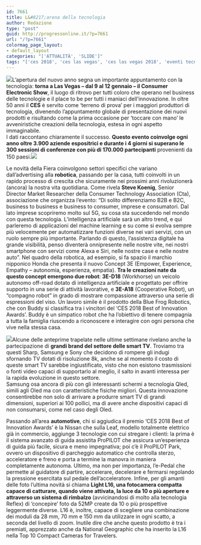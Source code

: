 ```yaml
---
id: 7661
title: L&#8217;arena della tecnologia
author: Redazione
type: "post"
guid: http://progressonline.it/?p=7661
url: "/?p=7661"
colormag_page_layout:
- default_layout
categories: "['ATTUALITÀ', 'SLIDE']"
tags: "['ces 2018', 'ces las vegas', 'ces las vegas 2018', 'eventi tecnologia 2018', 'novità ces', 'tecnologia']"
---
```


![](https://progressonline.it/wp-content/uploads/2017/12/ces-300x216.png)L’apertura del nuovo anno segna un importante appuntamento con la tecnologia: **torna a Las Vegas – dal 9 al 12 gennaio – il Consumer Electronic Show**, il luogo di ritrovo per tutti coloro che operano nel business delle tecnologie e il place to be per tutti i maniaci dell’innovazione. In oltre 50 anni il **CES** è servito come ‘terreno di prova’ per i maggiori produttori di tecnologia, divenendo l’appuntamento globale di presentazione dei nuovi prodotti e risultando come la prima occasione per ‘toccare con mano’ le avveniristiche creazioni della tecnologia, estesa in ogni aspetto immaginabile.  
I dati raccontano chiaramente il successo. **Questo evento coinvolge ogni anno oltre 3.900 aziende espositrici e durante i 4 giorni si superano le 300 sessioni di conferenze con più di 170.000 partecipanti** provenienti da 150 paesi.![](https://progressonline.it/wp-content/uploads/2017/12/Cattura-5-300x204.png)

Le novità della Fiera coinvolgono settori specifici che variano dall’advertising alla **robotica**, passando per la casa, tutti coinvolti in un rapido processo di crescita che sicuramente nei prossimi anni rivoluzionerà (ancora) la nostra vita quotidiana. Come rivela **Steve Koenig**, Senior Director Market Researcher della Consumer Technology Association (Cta), associazione che organizza l’evento: “Di solito differenziamo B2B e B2C, business to business e business to consumer, imprese e consumatori. Dal lato imprese scopriremo molto sul 5G, su cosa sta succedendo nel mondo con questa tecnologia. L’intelligenza artificiale sarà un altro trend, e qui parleremo di applicazioni del machine learning e su come si evolva sempre più velocemente per automatizzare funzioni diverse nei vari servizi, con un ruolo sempre più importante. Parlando di questo, l’assistenza digitale ha grande visibilità, penso diventerà onnipresente nelle nostre vite, nei nostri smartphone con servizi come Alexa e Siri, nelle nostre case e nelle nostre auto”. Nel quadro della robotica, ad esempio, si fa spazio il marchio nipponico Honda che presenta il nuovo Concept 3E (Empower, Experience, Empathy – autonomia, esperienza, empatia). **Tra le creazioni nate da questo concept emergono due robot**: **3E-D18** (Workhorse) un veicolo autonomo off-road dotato di intelligenza artificiale e progettato per offrire supporto in una serie di attività lavorative, e **3E-A18** (Cooperative Robot), un “compagno robot” in grado di mostrare compassione attraverso una serie di espressioni del viso. Un lavoro simile è il prodotto della Blue Frog Robotics, che con Buddy si classifica tra i vincitori del ‘CES 2018 Best of Innovation Awards’. Buddy è un simpatico robot che ha l’obiettivo di tenere compagnia a tutta la famiglia riuscendo a riconoscere e interagire con ogni persona che vive nella stessa casa.  
  
![](https://progressonline.it/wp-content/uploads/2017/12/Cattura2-3-300x217.png)Alcune delle anteprime trapelate nelle ultime settimane rivelano anche la partecipazione di **grandi brand del settore delle smart TV**. Troviamo tra questi Sharp, Samsung e Sony che decidono di rompere gli indugi sfornando TV dotati di risoluzione 8k, anche se al momento il costo di queste smart TV sarebbe ingiustificato, visto che non esistono trasmissioni o fonti video capaci di supportarlo al meglio, il salto in avanti interessa per la rapida evoluzione in questo settore.  
Samsung osa ancora di più con gli interessanti schermi a tecnologia Qled, simili agli Oled ma con caratteristiche fisiche migliori. Questa innovazione consentirebbe non solo di arrivare a produrre smart TV di grandi dimensioni, superiori ai 100 pollici, ma di avere anche dispositivi capaci di non consumarsi, come nel caso degli Oled.

Passando all’area **automotive**, chi si aggiudica il premio ‘CES 2018 Best of Innovation Awards’ è la Nissan che sulla Leaf, modello totalmente elettrico già in commercio, aggiunge 3 tecnologie con cui stregare i clienti: la prima è il sistema avanzato di guida assistita ProPILOT che assicura un’esperienza di guida più facile, sicura e meno impegnativa; poi c’è il ProPILOT Park, ovvero un dispositivo di parcheggio automatico che controlla sterzo, acceleratore e freno e porta a termine la manovra in maniera completamente autonoma. Ultimo, ma non per importanza, l’e-Pedal che permette al guidatore di partire, accelerare, decelerare e fermarsi regolando la pressione esercitata sul pedale dell’acceleratore. Infine, per gli amanti delle foto l’ultima novità si chiama **Light L16, una fotocamera compatta capace di catturare, quando viene attivata, la luce da 10 o più aperture e attraverso un sistema di rimbalzo** (avvicinandosi di molto alla tecnologia Reflex) di ‘concepire’ foto da 52MP create da 10 o più prospettive leggermente diverse. L16 è, inoltre, capace di scegliere una combinazione dei moduli da 28 mm, 70 mm e 150 mm da utilizzare in ogni scatto, a seconda del livello di zoom. Inutile dire che anche questo prodotto è tra i premiati, apprezzato anche da National Geographic che ha inserito la L16 nella Top 10 Compact Cameras for Travelers.